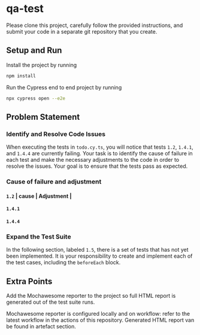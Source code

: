 # qa-test

Please clone this project, carefully follow the provided instructions, and submit your code in a separate git repository that you create.

## Setup and Run

Install the project by running

```sh
npm install
```

Run the Cypress end to end project by running

```sh
npx cypress open --e2e
```

## Problem Statement

### Identify and Resolve Code Issues

When executing the tests in `todo.cy.ts`, you will notice that tests `1.2`, `1.4.1`, and `1.4.4` are currently failing. Your task is to identify the cause of failure in each test and make the necessary adjustments to the code in order to resolve the issues. Your goal is to ensure that the tests pass as expected.
### Cause of failure and adjustment
#### `1.2`     | cause               | Adjustment                         |


 
#### `1.4.1`   
#### `1.4.4` 

### Expand the Test Suite

In the following section, labeled `1.5`, there is a set of tests that has not yet been implemented. It is your responsibility to create and implement each of the test cases, including the `beforeEach` block.

## Extra Points

Add the Mochawesome reporter to the project so full HTML report is generated out of the test suite runs.

Mochawesome reporter is configured locally and on workflow: refer to the latest workflow in the actions of this repository. Generated HTML report van be found in artefact section. 
